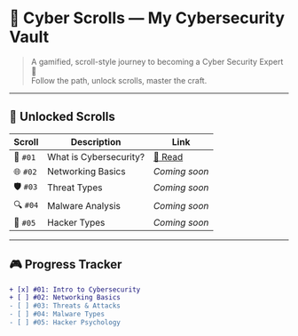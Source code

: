 # 🧠 Cyber Scrolls — My Cybersecurity Vault

> A gamified, scroll-style journey to becoming a Cyber Security Expert 🥷  
> Follow the path, unlock scrolls, master the craft.

---

## 📜 Unlocked Scrolls

| Scroll | Description | Link |
|-------|-------------|------|
| 🧠 `#01` | What is Cybersecurity? | [📖 Read](./notes/intro-to-cybersecurity.md) |
| 🌐 `#02` | Networking Basics | _Coming soon_ |
| 🛡️ `#03` | Threat Types | _Coming soon_ |
| 🔍 `#04` | Malware Analysis | _Coming soon_ |
| 🧬 `#05` | Hacker Types | _Coming soon_ |

---

## 🎮 Progress Tracker

```diff
+ [x] #01: Intro to Cybersecurity
+ [ ] #02: Networking Basics
- [ ] #03: Threats & Attacks
- [ ] #04: Malware Types
- [ ] #05: Hacker Psychology
